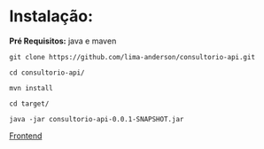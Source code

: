 # Instalação:

**Pré Requisitos:** java e maven

```shell
git clone https://github.com/lima-anderson/consultorio-api.git
```
```shell
cd consultorio-api/
```
```shell
mvn install
```
```shell
cd target/
```
```shell
java -jar consultorio-api-0.0.1-SNAPSHOT.jar
```

[Frontend](https://github.com/AmandaGAB/projeto-consultorio-front)
